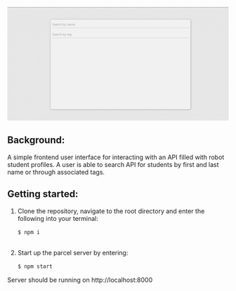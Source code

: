 ![alt text](./public/assets/profiles.gif)

## Background:
A simple frontend user interface for interacting with an API filled with robot student profiles.
A user is able to search API for students by first and last name or through associated tags.

## Getting started:


1. Clone the repository, navigate to the root directory and enter the following into your terminal:
   ```bash
   $ npm i
  
   ```
2. Start up the parcel server by entering:

   ```bash
   $ npm start

   ```
  Server should be running on http://localhost:8000

